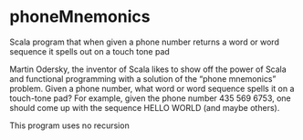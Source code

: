 # phoneMnemonics
Scala program that when given a phone number returns a word or word sequence it spells out on a touch tone pad


Martin Odersky, the inventor of Scala likes to show off the power of Scala and functional programming with a solution of
the “phone mnemonics” problem. Given a phone number, what word or word sequence spells it on a touch-tone pad? 
For example, given the phone number 435 569 6753, one should come up with the sequence HELLO WORLD (and maybe others).

This program uses no recursion

